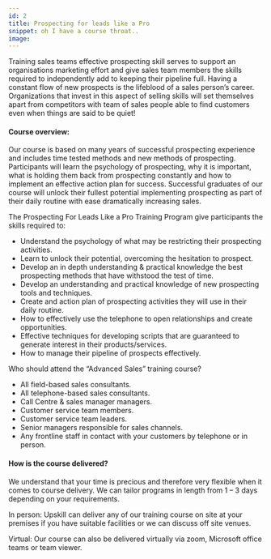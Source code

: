 ```yaml
---
id: 2
title: Prospecting for leads like a Pro
snippet: oh I have a course throat..
image:
---
```


Training sales teams effective prospecting skill serves to support an organisations marketing effort and give sales team members the skills required to independently add to keeping their pipeline full. Having a constant flow of new prospects is the lifeblood of a sales person’s career. Organizations that invest in this aspect of selling skills will set themselves apart from competitors with team of sales people able to find customers even when things are said to be quiet!

#### Course overview:

Our course is based on many years of successful prospecting experience and includes time tested methods and new methods of prospecting. Participants will learn the psychology of prospecting, why it is important, what is holding them back from prospecting constantly and how to implement an effective action plan for success. Successful graduates of our course will unlock their fullest potential implementing prospecting as part of their daily routine with ease dramatically increasing sales.

The Prospecting For Leads Like a Pro Training Program give participants the skills required to:

- Understand the psychology of what may be restricting their prospecting activities.
- Learn to unlock their potential, overcoming the hesitation to prospect.
- Develop an in depth understanding & practical knowledge the best prospecting methods that have withstood the test of time.
- Develop an understanding and practical knowledge of new prospecting tools and techniques.
- Create and action plan of prospecting activities they will use in their daily routine.
- How to effectively use the telephone to open relationships and create opportunities.
- Effective techniques for developing scripts that are guaranteed to generate interest in their products/services.
- How to manage their pipeline of prospects effectively.

Who should attend the “Advanced Sales” training course?

- All field-based sales consultants.
- All telephone-based sales consultants.
- Call Centre & sales manager managers.
- Customer service team members.
- Customer service team leaders.
- Senior managers responsible for sales channels.
- Any frontline staff in contact with your customers by telephone or in person.

#### How is the course delivered?

We understand that your time is precious and therefore very flexible when it comes to course delivery. We can tailor programs in length from 1 – 3 days depending on your requirements.

In person: Upskill can deliver any of our training course on site at your premises if you have suitable facilities or we can discuss off site venues.

Virtual: Our course can also be delivered virtually via zoom, Microsoft office teams or team viewer.
